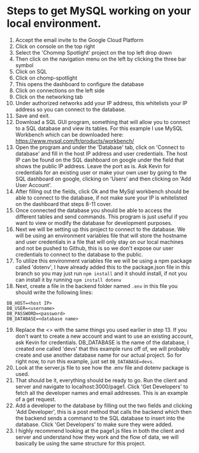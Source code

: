 # Steps to get MySQL working on your local environment.
1. Accept the email invite to the Google Cloud Platform
2. Click on console on the top right
3. Select the 'Chommp Spotlight' project on the top left drop down
4. Then click on the navigation menu on the left by clicking the three bar symbol
5. Click on SQL
6. Click on chomp-spotlight
7. This opens the dashboard to configure the database
8. Click on connections on the left side
9. Click on the networking tab
10. Under authorized networks add your IP address, this whitelists your IP address so you can connect to the database.
11. Save and exit.
12. Download a SQL GUI program, something that will allow you to connect to a SQL database and view its tables. For this example I use MySQL Workbench which can be downloaded here: https://www.mysql.com/fr/products/workbench/
13. Open the program and under the 'Database' tab, click on 'Connect to database' and fill in the host IP address and user credentials. The host IP can be found on the SQL dashboard on google under the field that shows the public IP address. Leave the port as is.
Ask Kevin for credentials for an existing user or make your own user by going to the SQL dashboard on google, clicking on 'Users' and then clicking on 'Add User Account'.
14. After filling out the fields, click Ok and the MySql workbench should be able to connect to the database, if not make sure your IP is whitelisted on the dashboard that steps 8-11 cover.
15. Once connected the database you should be able to access the different tables and send commands. This program is just useful if you want to view or modify the database for development purposes.
16. Next we will be setting up this project to connect to the database. We will be using an environment variables file that will store the hostname and user credentials in a file that will only stay on our local machines and not be pushed to Github, this is so we don't
expose our user credentials to connect to the database to the public.
17. To utilize this environment variables file we will be using a npm package called 'dotenv', I have already added this to the package.json file in this branch so you may just run `npm install` and it should install, if not you can install it by running `npm install dotenv`
18. Next, create a file in the backend folder named `.env` in this file you should write the following lines:
```
DB_HOST=<host IP>
DB_USER=<username>
DB_PASSWORD=<password>
DB_DATABASE=<database name>
```
19. Replace the <> with the same things you used earlier in step 13. If you don't want to create a new account and want to use an existing account, ask Kevin for credentials. DB_DATABASE is the name of the database, I created one called 'devs' that this example runs off of, 
we will probably create and use another database name for our actual project. So for right now, to run this example, just set `DB_DATABASE=devs`.
20. Look at the server.js file to see how the .env file and dotenv package is used.
21. That should be it, everything should be ready to go. Run the client and server and navigate to localhost:3000/page1. Click 'Get Developers' to fetch all the developer names and email addresses. This is an example of a get request.
22. Add a developer to the database by filling out the two fields and clicking 'Add Developer', this is a post method that calls the backend which then the backend sends a command to the SQL database to insert into the database. Click 'Get Developers' to make sure they were added.
23. I highly recommend looking at the page1.js files in both the client and server and understand how they work and the flow of data, we will basically be using the same structure for this project.
